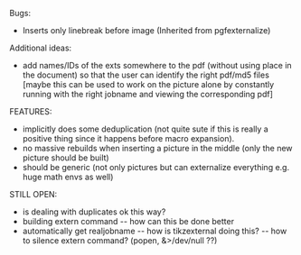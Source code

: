 Bugs:
- Inserts only linebreak before image (Inherited from pgfexternalize)

Additional ideas:
- add names/IDs of the exts somewhere to the pdf (without using place in the document) so that the user can identify the right pdf/md5 files [maybe this can be used to work on the picture alone by constantly running with the right jobname and viewing the corresponding pdf]

FEATURES:
- implicitly does some deduplication (not quite sute if this is really a positive thing since it happens before macro expansion).
- no massive rebuilds when inserting a picture in the middle (only the new picture should be built)
- should be generic (not only pictures but can externalize everything e.g. huge math envs as well)


STILL OPEN:
- is dealing with duplicates ok this way?
- building extern command -- how can this be done better
- automatically get realjobname -- how is tikzexternal doing this?
-- how to silence extern command? (popen, &>/dev/null ??)
